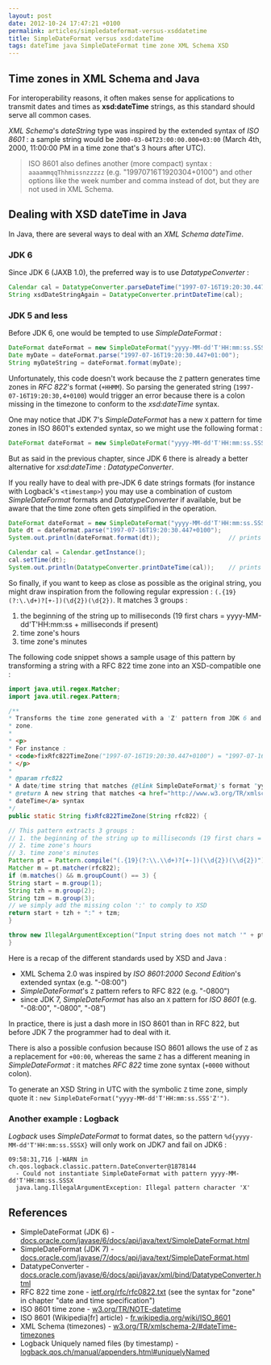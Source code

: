 ```yaml
---
layout: post
date: 2012-10-24 17:47:21 +0100
permalink: articles/simpledateformat-versus-xsddatetime
title: SimpleDateFormat versus xsd:dateTime
tags: dateTime java SimpleDateFormat time zone XML Schema XSD
---
```

## Time zones in XML Schema and Java

For interoperability reasons, it often makes sense for applications to transmit dates and times as **xsd:dateTime** strings, as this standard should serve all common cases.

_XML Schema_'s _dateString_ type was inspired by the extended syntax of _ISO 8601_ : a sample string would be `2000-03-04T23:00:00.000+03:00` (March 4th, 2000, 11:00:00 PM in a time zone that's 3 hours after UTC).

> ISO 8601 also defines another (more compact) syntax : `aaaammqqThhmissnzzzzz` (e.g. "19970716T1920304+0100") and other options like the week number and comma instead of dot, but they are not used in XML Schema.


## Dealing with XSD dateTime in Java

In Java, there are several ways to deal with an _XML Schema dateTime_.

### JDK 6

Since JDK 6 (JAXB 1.0), the preferred way is to use _DatatypeConverter_ :

```java
Calendar cal = DatatypeConverter.parseDateTime("1997-07-16T19:20:30.447+01:00");    // reads from an XSD string
String xsdDateStringAgain = DatatypeConverter.printDateTime(cal);                   // transforms back into an XSD string
```

### JDK 5 and less

Before JDK 6, one would be tempted to use _SimpleDateFormat_ :

```java
DateFormat dateFormat = new SimpleDateFormat("yyyy-MM-dd'T'HH:mm:ss.SSSZ");    // attempts to defines my date in an XSD-compatible format
Date myDate = dateFormat.parse("1997-07-16T19:20:30.447+01:00");               // reads from an XSD string
String myDateString = dateFormat.format(myDate);                               // transforms back into an XSD string
```

Unfortunately, this code doesn't work because the `Z` pattern generates time zones in _RFC 822_'s format (`+HHMM`).
So parsing the generated string (`1997-07-16T19:20:30,4+0100`) would trigger an error because there is a colon missing in the timezone to conform to the _xsd:dateTime_ syntax.

One may notice that JDK 7's _SimpleDateFormat_ has a new `X` pattern for time zones in ISO 8601's extended syntax, so we might use the following format :

```java
DateFormat dateFormat = new SimpleDateFormat("yyyy-MM-dd'T'HH:mm:ss.SSSX");    // an XSD-compatible format
```

But as said in the previous chapter, since JDK 6 there is already a better alternative for _xsd:dateTime_ : _DatatypeConverter_.

If you really have to deal with pre-JDK 6 date strings formats (for instance with Logback's `<timestamp>`) you may use a combination of custom _SimpleDateFormat_ formats and _DatatypeConverter_ if available, but be aware that the time zone often gets simplified in the operation.

```java
DateFormat dateFormat = new SimpleDateFormat("yyyy-MM-dd'T'HH:mm:ss.SSSZ");
Date dt = dateFormat.parse("1997-07-16T19:20:30.447+0100");
System.out.println(dateFormat.format(dt));                   // prints "1997-07-16T18:20:30.447+0000"

Calendar cal = Calendar.getInstance();
cal.setTime(dt);
System.out.println(DatatypeConverter.printDateTime(cal));    // prints "1997-07-16T18:20:30.447Z"
```

So finally, if you want to keep as close as possible as the original string, you might draw inspiration from the following regular expression : `(.{19}(?:\.\d+)?[+-])(\d{2})(\d{2})`. It matches 3 groups :

1. the beginning of the string up to milliseconds (19 first chars = yyyy-MM-dd'T'HH:mm:ss + milliseconds if present)
2. time zone's hours
3. time zone's minutes

The following code snippet shows a sample usage of this pattern by transforming a string with a RFC 822 time zone into an XSD-compatible one :

```java
import java.util.regex.Matcher;
import java.util.regex.Pattern;

/**
* Transforms the time zone generated with a 'Z' pattern from JDK 6 and older into an <tt>xsd:dateTime</tt> time
* zone.
*
* <p>
* For instance :
* <code>fixRfc822TimeZone("1997-07-16T19:20:30.447+0100") = "1997-07-16T19:20:30.447+01<em>:</em>00"</code>
* </p>
*
* @param rfc822
* A date/time string that matches {@link SimpleDateFormat}'s format "yyyy-MM-dd'T'HH:mm:ss.SSSZ"
* @return A new string that matches <a href="http://www.w3.org/TR/xmlschema-2/#dateTime-timezones">XML Schema
* dateTime</a> syntax
*/
public static String fixRfc822TimeZone(String rfc822) {

// This pattern extracts 3 groups :
// 1. the beginning of the string up to milliseconds (19 first chars = yyyy-MM-dd'T'HH:mm:ss + milliseconds if present)
// 2. time zone's hours
// 3. time zone's minutes
Pattern pt = Pattern.compile("(.{19}(?:\\.\\d+)?[+-])(\\d{2})(\\d{2})");
Matcher m = pt.matcher(rfc822);
if (m.matches() && m.groupCount() == 3) {
String start = m.group(1);
String tzh = m.group(2);
String tzm = m.group(3);
// we simply add the missing colon ':' to comply to XSD
return start + tzh + ":" + tzm;
}

throw new IllegalArgumentException("Input string does not match '" + pt.pattern() + "' pattern");
}
```


Here is a recap of the different standards used by XSD and Java :

- XML Schema 2.0 was inspired by _ISO 8601:2000 Second Edition_'s extended syntax (e.g. "-08:00")
- _SimpleDateFormat_'s `Z` pattern refers to RFC 822 (e.g. "-0800")
- since JDK 7, _SimpleDateFormat_ has also an `X` pattern for _ISO 8601_ (e.g. "-08:00", "-0800", "-08")

In practice, there is just a dash more in ISO 8601 than in RFC 822, but before JDK 7 the programmer had to deal with it.

There is also a possible confusion because ISO 8601 allows the use of `Z` as a replacement for `+00:00`, whereas the same `Z` has a different meaning in _SimpleDateFormat_ : it matches _RFC 822_ time zone syntax (`+0000` without colon).

To generate an XSD String in UTC with the symbolic `Z` time zone, simply quote it : `new SimpleDateFormat("yyyy-MM-dd'T'HH:mm:ss.SSS'Z'")`.


### Another example : Logback

_Logback_ uses _SimpleDateFormat_ to format dates, so the pattern `%d{yyyy-MM-dd'T'HH:mm:ss.SSSX}` will only work on JDK7 and fail on JDK6 :

    09:58:31,716 |-WARN in ch.qos.logback.classic.pattern.DateConverter@1878144
      - Could not instantiate SimpleDateFormat with pattern yyyy-MM-dd'T'HH:mm:ss.SSSX
      java.lang.IllegalArgumentException: Illegal pattern character 'X'


## References

- SimpleDateFormat (JDK 6) - [docs.oracle.com/javase/6/docs/api/java/text/SimpleDateFormat.html](http://docs.oracle.com/javase/6/docs/api/java/text/SimpleDateFormat.html)
- SimpleDateFormat (JDK 7) - [docs.oracle.com/javase/7/docs/api/java/text/SimpleDateFormat.html](http://docs.oracle.com/javase/7/docs/api/java/text/SimpleDateFormat.html)
- DatatypeConverter - [docs.oracle.com/javase/6/docs/api/javax/xml/bind/DatatypeConverter.html](http://docs.oracle.com/javase/6/docs/api/javax/xml/bind/DatatypeConverter.html)
- RFC 822 time zone - [ietf.org/rfc/rfc0822.txt](http://www.ietf.org/rfc/rfc0822.txt) (see the syntax for "zone" in chapter "date and time specification")
- ISO 8601 time zone - [w3.org/TR/NOTE-datetime](http://www.w3.org/TR/NOTE-datetime)
- ISO 8601 (Wikipedia[fr] article) - [fr.wikipedia.org/wiki/ISO_8601](http://fr.wikipedia.org/wiki/ISO_8601)
- XML Schema (timezones) - [w3.org/TR/xmlschema-2/#dateTime-timezones](http://www.w3.org/TR/xmlschema-2/#dateTime-timezones)
- Logback Uniquely named files (by timestamp) - [logback.qos.ch/manual/appenders.html#uniquelyNamed](http://logback.qos.ch/manual/appenders.html#uniquelyNamed)
